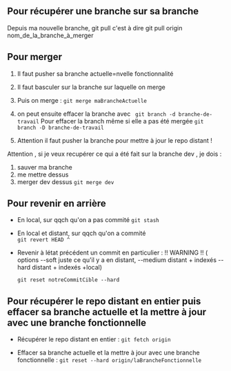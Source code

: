 ## Pour récupérer une branche sur sa branche

Depuis ma nouvelle branche,
git pull <remote> <branch> 
c'est à dire
git pull origin nom_de_la_branche_à_merger


## Pour merger

1. Il faut pusher sa branche actuelle=nvelle fonctionnalité
2. Il faut basculer sur la branche sur laquelle on merge
3. Puis on merge :
` git merge maBrancheActuelle `
4. on peut ensuite effacer la branche avec
` git branch -d branche-de-travail`
Pour effacer la branch même si elle a pas été mergée
`git branch -D branche-de-travail`

5. Attention il faut pusher la branche pour mettre à jour le repo distant !

Attention , si je veux recupérer ce qui a été fait sur la branche dev , je dois :
1. sauver ma branche
2. me mettre dessus
3. merger dev dessus
   `git merge dev`

## Pour revenir en arrière

- En local, sur qqch qu'on a pas commité
`git stash`
- En local et distant, sur qqch qu'on a commité  
`git revert HEAD ^`
- Revenir à létat précédent un commit en particulier :  !! WARNING !!
( options --soft juste ce qu'il y a en distant, --medium distant + indexés --hard distant + indexés +local)
  
  `git reset notreCommitCible --hard`

## Pour récupérer le repo distant en entier puis effacer sa branche actuelle et la mettre à jour avec une branche fonctionnelle

- Récupérer le repo distant en entier : 
  `git fetch origin `
  
- Effacer sa branche actuelle et la mettre à jour avec une branche fonctionnelle :
 `git reset --hard origin/laBrancheFonctionnelle `
